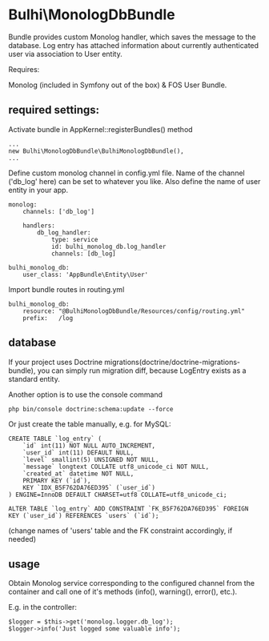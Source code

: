 # Bulhi\MonologDbBundle

Bundle provides custom Monolog handler, which saves the message to the database. Log entry has attached information about currently authenticated user via association to User entity.

Requires:

Monolog (included in Symfony out of the box) & FOS User Bundle.

## required settings:

Activate bundle in AppKernel::registerBundles() method
    
    ...
    new Bulhi\MonologDbBundle\BulhiMonologDbBundle(),
    ...

Define custom monolog channel in config.yml file. Name of the channel ('db_log' here) can be set to whatever you like. Also define the name of user entity in your app.

    monolog:
        channels: ['db_log']

        handlers:
            db_log_handler:
                type: service
                id: bulhi_monolog_db.log_handler
                channels: [db_log]

    bulhi_monolog_db:
        user_class: 'AppBundle\Entity\User'

Import bundle routes in routing.yml
    
    bulhi_monolog_db:
        resource: "@BulhiMonologDbBundle/Resources/config/routing.yml"
        prefix:   /log

## database

If your project uses Doctrine migrations(doctrine/doctrine-migrations-bundle), you can simply run migration diff, because LogEntry exists as a standard entity.

Another option is to use the console command
    
    php bin/console doctrine:schema:update --force

Or just create the table manually, e.g. for MySQL:

    CREATE TABLE `log_entry` (
        `id` int(11) NOT NULL AUTO_INCREMENT,
        `user_id` int(11) DEFAULT NULL,
        `level` smallint(5) UNSIGNED NOT NULL,
        `message` longtext COLLATE utf8_unicode_ci NOT NULL,
        `created_at` datetime NOT NULL,
        PRIMARY KEY (`id`),
        KEY `IDX_B5F762DA76ED395` (`user_id`)
    ) ENGINE=InnoDB DEFAULT CHARSET=utf8 COLLATE=utf8_unicode_ci;

    ALTER TABLE `log_entry` ADD CONSTRAINT `FK_B5F762DA76ED395` FOREIGN KEY (`user_id`) REFERENCES `users` (`id`);

(change names of 'users' table and the FK constraint accordingly, if needed)

## usage

Obtain Monolog service corresponding to the configured channel from the container and call one of it's methods (info(), warning(), error(), etc.).

E.g. in the controller:

    $logger = $this->get('monolog.logger.db_log');
    $logger->info('Just logged some valuable info');